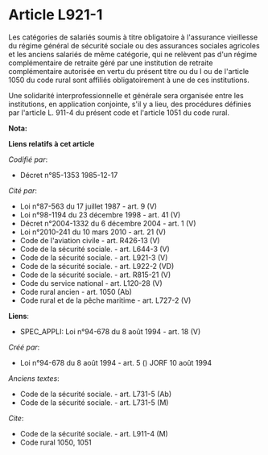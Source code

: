 # Article L921-1

Les catégories de salariés soumis à titre obligatoire à l'assurance vieillesse du régime général de sécurité sociale ou des
assurances sociales agricoles et les anciens salariés de même catégorie, qui ne relèvent pas d'un régime complémentaire de
retraite géré par une institution de retraite complémentaire autorisée en vertu du présent titre ou du I ou de l'article 1050
du code rural sont affiliés obligatoirement à une de ces institutions. 

Une solidarité interprofessionnelle et générale sera organisée entre les institutions, en application conjointe, s'il y a
lieu, des procédures définies par l'article L. 911-4 du présent code et l'article 1051 du code rural.

**Nota:**



**Liens relatifs à cet article**

_Codifié par_:

  - Décret n°85-1353 1985-12-17

_Cité par_:

  - Loi n°87-563 du 17 juillet 1987 - art. 9 (V)
  - Loi n°98-1194 du 23 décembre 1998 - art. 41 (V)
  - Décret n°2004-1332 du 6 décembre 2004 - art. 1 (V)
  - Loi n°2010-241 du 10 mars 2010 - art. 21 (V)
  - Code de l'aviation civile - art. R426-13 (V)
  - Code de la sécurité sociale. - art. L644-3 (V)
  - Code de la sécurité sociale. - art. L921-3 (V)
  - Code de la sécurité sociale. - art. L922-2 (VD)
  - Code de la sécurité sociale. - art. R815-21 (V)
  - Code du service national - art. L120-28 (V)
  - Code rural ancien - art. 1050 (Ab)
  - Code rural et de la pêche maritime - art. L727-2 (V)

**Liens**:

  - SPEC_APPLI: Loi n°94-678 du 8 août 1994 - art. 18 (V)

_Créé par_:

  - Loi n°94-678 du 8 août 1994 - art. 5 () JORF 10 août 1994

_Anciens textes_:

  - Code de la sécurité sociale. - art. L731-5 (Ab)
  - Code de la sécurité sociale. - art. L731-5 (M)

_Cite_:

  - Code de la sécurité sociale. - art. L911-4 (M)
  - Code rural 1050, 1051

